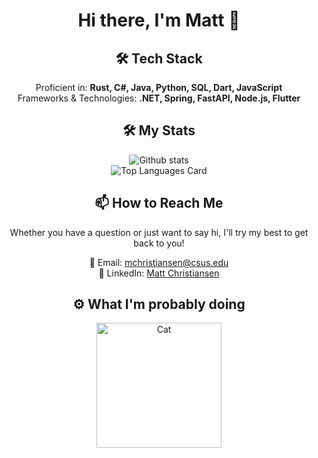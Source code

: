 <h1 align="center">Hi there, I'm Matt 👋</h1>

<h2 align="center">🛠 Tech Stack</h2>
<p align="center">
  Proficient in: <strong>Rust, C#, Java, Python, SQL, Dart, JavaScript</strong><br>
  Frameworks & Technologies: <strong>.NET, Spring, FastAPI, Node.js, Flutter</strong>
</p>

<h2 align="center">🛠 My Stats</h2>
<div align="center">
  <img src="https://github-readme-stats.vercel.app/api?username=pythagoras-19&theme=ambient_gradient&show_icons=true&count_private=true" alt="Github stats"/>
</div>
<div align="center">
  <img src="https://github-readme-stats.vercel.app/api/top-langs/?username=pythagoras-19&layout=compact" alt="Top Languages Card"/>
</div>



<h2 align="center">📫 How to Reach Me</h2>
<p align="center">
  Whether you have a question or just want to say hi, I'll try my best to get back to you!
</p>

<p align="center">
  📧 Email: <a href="mailto:mchristiansen@csus.edu">mchristiansen@csus.edu</a><br>
  🔗 LinkedIn: <a href="https://www.linkedin.com/in/matt-christiansen-239709149/">Matt Christiansen</a>
</p>

<h2 align="center">⚙️ What I'm probably doing</h2>
<p align="center">
  <img src="https://media1.tenor.com/m/GOj9ZF_-ZOcAAAAC/cat.gif" alt="Cat" width="200"/>
</p>

